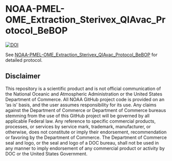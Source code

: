 # NOAA-PMEL-OME_Extraction_Sterivex_QIAvac_Protocol_BeBOP
[![DOI](https://zenodo.org/badge/DOI/10.5281/zenodo.15793436.svg)](https://doi.org/10.5281/zenodo.15793436)

See [NOAA-PMEL-OME_Extraction_Sterivex_QIAvac_Protocol_BeBOP](https://github.com/Brown-NOAA/NOAA-PMEL-OME_Extraction_Sterivex_QIAvac_Protocol_BeBOP/blob/main/NOAA-PMEL-OME_eDNA_Sterivex_Extraction_Protocol_QIAVac.md) for detailed protocol.  

## Disclaimer
This repository is a scientific product and is not official communication of the National Oceanic and Atmospheric Administration or the United States Department of Commerce. All NOAA GitHub project code is provided on an ‘as is’ basis, and the user assumes responsibility for its use. Any claims against the Department of Commerce or Department of Commerce bureaus stemming from the use of this GitHub project will be governed by all applicable Federal law. Any reference to specific commercial products, processes, or services by service mark, trademark, manufacturer, or otherwise, does not constitute or imply their endorsement, recommendation or favoring by the Department of Commerce. The Department of Commerce seal and logo, or the seal and logo of a DOC bureau, shall not be used in any manner to imply endorsement of any commercial product or activity by DOC or the United States Government.
